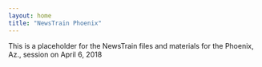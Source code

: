 ```yaml
---
layout: home
title: "NewsTrain Phoenix"
---
```


This is a placeholder for the NewsTrain files and materials for the Phoenix, Az., session on April 6, 2018
